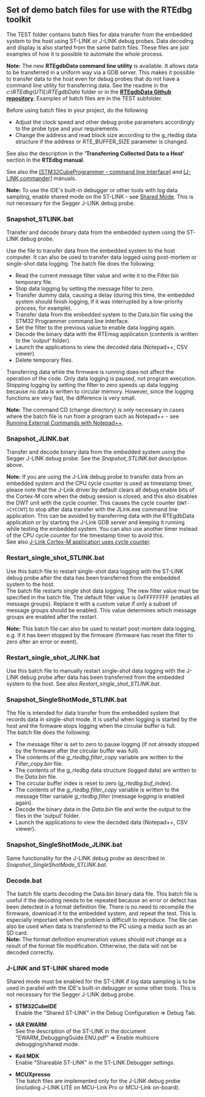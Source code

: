 ## **Set of demo batch files for use with the RTEdbg toolkit**

The TEST folder contains batch files for data transfer from the embedded system to the host using ST-LINK or J-LINK debug probes. Data decoding and display is also started from the same batch files. These files are just examples of how it is possible to automate the whole process.

**Note:** The new **RTEgdbData command line utility** is available. It allows data to be transferred in a uniform way via a GDB server. This makes it possible to transfer data to the host even for debug probes that do not have a command line utility for transferring data. See the readme in the *c:\RTEdbg\UTIL\RTEgdbData* folder or in the **[RTEgdbData Github repository](https://github.com/RTEdbg/RTEgdbData)**. Examples of batch files are in the TEST subfolder.


Before using batch files in your project, do the following
* Adjust the clock speed and other debug probe parameters accordingly to the probe type and your requirements.
* Change the address and read block size according to the g_rtedbg data structure if the address or RTE_BUFFER_SIZE parameter is changed.

See also the description in the **'Transferring Collected Data to a Host'** section in the **RTEdbg manual**.

See also the [[STM32CubeProgrammer - command line interface]](https://www.st.com/resource/en/user_manual/um2237-stm32cubeprogrammer-software-description-stmicroelectronics.pdf) and [[J-LINK commander]](https://wiki.segger.com/J-Link_Commander) manuals.

**Note:** To use the IDE's built-in debugger or other tools with log data sampling, enable shared mode on the ST-LINK - see [Shared Mode](#j-link-and-st-link-shared-mode). This is not necessary for the Segger J-LINK debug probe.

### **Snapshot_STLINK.bat**
Transfer and decode binary data from the embedded system using the ST-LINK debug probe.

Use the file to transfer data from the embedded system to the host computer. It can also be used to transfer data logged using post-mortem or single-shot data logging. The batch file does the following:
- Read the current message filter value and write it to the Filter.bin temporary file.
- Stop data logging by setting the message filter to zero.
- Transfer dummy data, causing a delay (during this time, the embedded system should finish logging, if it was interrupted by a low-priority process, for example).
- Transfer data from the embedded system to the Data.bin file using the STM32 Programmer command line interface.
- Set the filter to the previous value to enable data logging again.
- Decode the binary data with the RTEmsg application (contents is written to the 'output' folder).
- Launch the applications to view the decoded data (Notepad++, CSV viewer).
- Delete temporary files.

Transferring data while the firmware is running does not affect the operation of the code. Only data logging is paused, not program execution. Stopping logging by setting the filter to zero speeds up data logging because no data is written to circular memory. However, since the logging functions are very fast, the difference is very small.

**Note:** The command CD (change directory) is only necessary in cases where the batch file is run from a program such as Notepad++ - see [Running External Commands with Notepad++](https://npp-user-manual.org/docs/run-menu/).

### **Snapshot_JLINK.bat**
Transfer and decode binary data from the embedded system using the Segger J-LINK debug probe. See the *Snapshot_STLINK.bat* description above.

**Note:** If you are using the J-Link debug probe to transfer data from an embedded system and the CPU cycle counter is used as timestamp timer, please note that the J-Link driver by default clears all debug enable bits of the Cortex-M core when the debug session is closed, and this also disables the DWT unit with the cycle counter. This causes the cycle counter (`DWT->CYCCNT`) to stop after data transfer with the JLink.exe command line application. This can be avoided by transferring data with the RTEgdbData application or by starting the J-Link GDB server and keeping it running while testing the embedded system. You can also use another timer instead of the CPU cycle counter for the timestamp timer to avoid this.
<br>See also [J-Link Cortex-M application uses cycle counter](https://kb.segger.com/J-Link_Cortex-M_application_uses_cycle_counter).

### **Restart_single_shot_STLINK.bat**
Use this batch file to restart single-shot data logging with the ST-LINK debug probe after the data has been transferred from the embedded system to the host.
<br>The batch file restarts single shot data logging. The new filter value must be specified in the batch file. 
The default filter value is 0xFFFFFFFF (enables all message groups). Replace it with a custom value if only a subset of message groups should be enabled. This value determines which message groups are enabled after the restart.

**Note:** This batch file can also be used to restart post-mortem data logging, e.g. if it has been stopped by the firmware (firmware has reset the filter to zero after an error or event).

### **Restart_single_shot_JLINK.bat**
Use this batch file to manually restart single-shot data logging with the J-LINK debug probe after data has been transferred from the embedded system to the host. See also *Restart_single_shot_STLINK.bat*.

### **Snapshot_SingleShotMode_STLINK.bat**
The file is intended for data transfer from the embedded system that records data in single-shot mode. It is useful when logging is started by the host and the firmware stops logging when the circular buffer is full.
<br>The batch file does the following: 
- The message filter is set to zero to pause logging (if not already stopped by the firmware after the circular buffer was full).
- The contents of the *g_rtedbg.filter_copy* variable are written to the *Filter_copy.bin* file.
- The contents of the *g_rtedbg* data structure (logged data) are written to the *Data.bin* file.
- The circular buffer index is reset to zero (*g_rtedbg.buf_index*).
- The contents of the *g_rtedbg.filter_copy* variable is written to the message filter variable *g_rtedbg.filter* (message logging is enabled again).
- Decode the binary data in the *Data.bin* file and write the output to the files in the 'output' folder.
- Launch the applications to view the decoded data (Notepad++, CSV viewer).

### **Snapshot_SingleShotMode_JLINK.bat**
Same functionality for the J-LINK debug probe as described in *Snapshot_SingleShotMode_STLINK.bat*.

### **Decode.bat**
The batch file starts decoding the Data.bin binary data file. This batch file is useful if the decoding needs to be repeated because an error or defect has been detected in a format definition file. There is no need to recompile the firmware, download it to the embedded system, and repeat the test. This is especially important when the problem is difficult to reproduce.
The file can also be used when data is transferred to the PC using a media such as an SD card.
<br>**Note:** The format definition enumeration values should not change as a result of the format file modification.
Otherwise, the data will not be decoded correctly.

### **J-LINK and ST-LINK shared mode**
Shared mode must be enabled for the ST-LINK if log data sampling is to be used in parallel with the IDE's built-in debugger or some other tools. This is not necessary for the Segger J-LINK debug probe.

* **STM32CubeIDE**  
Enable the "Shared ST-LINK" in the Debug Configuration => Debug Tab.

* **IAR EWARM**  
See the description of the ST-LINK in the document "EWARM_DebuggingGuide.ENU.pdf" => Enable multicore debugging/shared mode.

* **Keil MDK**  
Enable "Shareable ST-LINK" in the ST-LINK Debugger settings.

* **MCUXpresso**  
The batch files are implemented only for the J-LINK debug probe (including J-LINK LITE on MCU-Link Pro or MCU-Link on-board).

